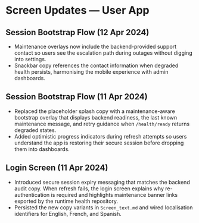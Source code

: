 # Screen Updates — User App

## Session Bootstrap Flow (12 Apr 2024)
- Maintenance overlays now include the backend-provided support contact so users see the escalation path during outages without digging into settings.
- Snackbar copy references the contact information when degraded health persists, harmonising the mobile experience with admin dashboards.

## Session Bootstrap Flow (11 Apr 2024)
- Replaced the placeholder splash copy with a maintenance-aware bootstrap overlay that displays backend readiness, the last
  known maintenance message, and retry guidance when `/health/ready` returns degraded states.
- Added optimistic progress indicators during refresh attempts so users understand the app is restoring their secure session
  before dropping them into dashboards.

## Login Screen (11 Apr 2024)
- Introduced secure session expiry messaging that matches the backend audit copy. When refresh fails, the login screen explains
  why re-authentication is required and highlights maintenance banner links exported by the runtime health repository.
- Persisted the new copy variants in `Screen_text.md` and wired localisation identifiers for English, French, and Spanish.
